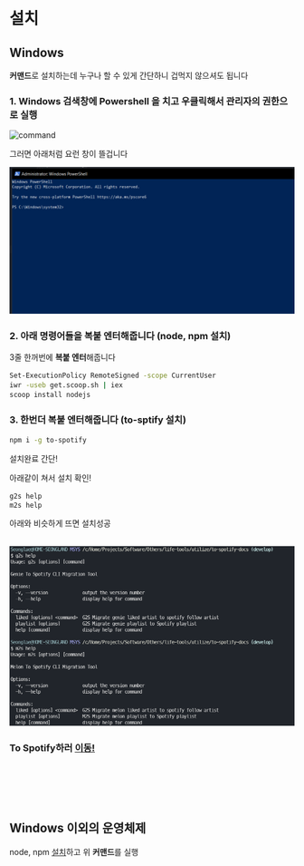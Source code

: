 # 설치

## Windows

**커맨드**로 설치하는데 누구나 할 수 있게 간단하니 겁먹지 않으셔도 됩니다

### 1. **Windows** 검색창에 **Powershell** 을 치고 우클릭해서 **관리자의 권한으로 실행**

![command](https://user-images.githubusercontent.com/27716524/123204750-abd5f780-d4f3-11eb-9698-3190870e55ed.png)

그러면 아래처럼 요런 창이 뜰겁니다

![powershell](../assets/screenshot/powershell.png)

### 2. 아래 **명령어**들을 **복붙 엔터**해줍니다 (node, npm 설치)
3줄 한꺼번에 **복붙 엔터**해줍니다
```bash
Set-ExecutionPolicy RemoteSigned -scope CurrentUser
iwr -useb get.scoop.sh | iex
scoop install nodejs
```

### 3. 한번더 복붙 엔터해줍니다 (to-sptify 설치)
```bash
npm i -g to-spotify
```
설치완료 간단!


아래같이 쳐서 설치 확인!
```
g2s help
m2s help
```

아래와 비슷하게 뜨면 설치성공

<br/>

<img src="../assets/screenshot/help.png" width="700"/>



### To Spotify하러 [이동!](./usage)


<br/>
<br/>
<br/>
<br/>

## Windows 이외의 운영체제
node, npm [설치](https://nodejs.org/ko/download/)하고 위 **커맨드**를 실행


<br/>
<br/>
